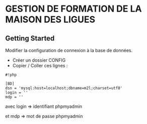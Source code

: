 # GESTION DE FORMATION DE LA MAISON DES LIGUES


## Getting Started

Modifier la configuration de connexion à la base de données.

- Créer un dossier CONFIG
- Copier / Coller ces lignes :
```
#!php

[BD]
dsn = 'mysql:host=localhost;dbname=m2l;charset=utf8'
login = ''
mdp = ''
```



avec login => identifiant phpmyadmin 

et mdp => mot de passe phpmyadmin